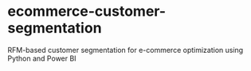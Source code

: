 # ecommerce-customer-segmentation
RFM-based customer segmentation for e-commerce optimization using Python and Power BI
